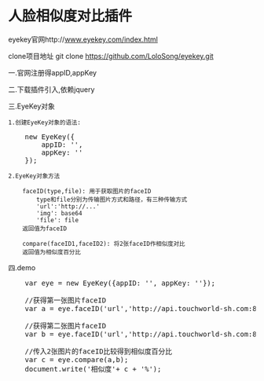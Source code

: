 # 人脸相似度对比插件

eyekey官网http://www.eyekey.com/index.html

clone项目地址
git clone https://github.com/LoloSong/eyekey.git


一.官网注册得appID,appKey

二.下载插件引入,依赖jquery

三.EyeKey对象

	1.创建EyeKey对象的语法:
<pre>
	new EyeKey({
		appID: '',
    	appKey: ''
	});
</pre>

	2.EyeKey对象方法

		faceID(type,file): 用于获取图片的faceID
			type和file分别为传输图片方式和路径，有三种传输方式
			'url':'http://...'
			'img': base64
			'file': file
		返回值为faceID

		compare(faceID1,faceID2): 将2张faceID作相似度对比
		返回值为相似度百分比

四.demo
<pre>
	var eye = new EyeKey({appID: '', appKey: ''});

	//获得第一张图片faceID
	var a = eye.faceID('url','http://api.touchworld-sh.com:8000/face/face_1.png');

	//获得第二张图片faceID
	var b = eye.faceID('url','http://api.touchworld-sh.com:8000/face/face_2.png');

	//传入2张图片的faceID比较得到相似度百分比
	var c = eye.compare(a,b);
	document.write('相似度'+ c + '%');

</pre>
